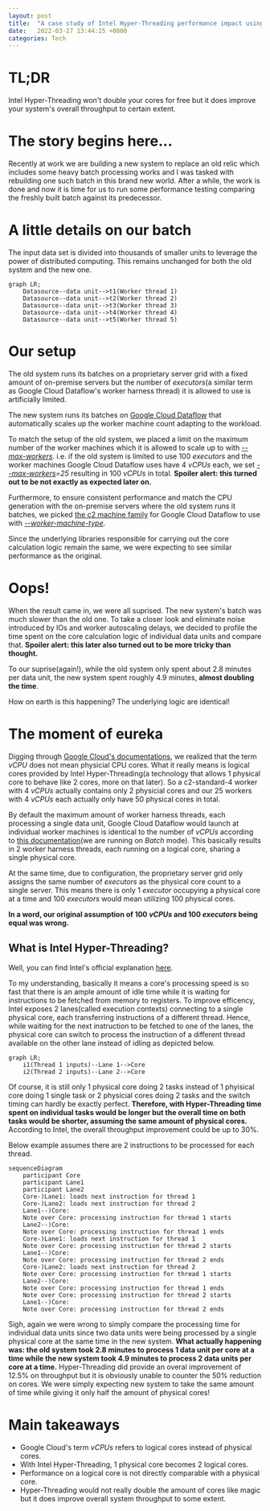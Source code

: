 ```yaml
---
layout: post
title:  "A case study of Intel Hyper-Threading performance impact using Google Cloud Dataflow"
date:   2022-03-27 13:44:25 +0800
categories: Tech
---
```


# TL;DR
Intel Hyper-Threading won't double your cores for free but it does improve your system's overall throughput to certain extent.

# The story begins here...
Recently at work we are building a new system to replace an old relic which includes some heavy batch processing works and I was tasked with rebuilding one such batch in this brand new world. After a while, the work is done and now it is time for us to run some performance testing comparing the freshly built batch against its predecessor.

# A little details on our batch
The input data set is divided into thousands of smaller units to leverage the power of distributed computing. This remains unchanged for both the old system and the new one.

```mermaid
graph LR;
    Datasource--data unit-->t1(Worker thread 1)
    Datasource--data unit-->t2(Worker thread 2)
    Datasource--data unit-->t3(Worker thread 3)
    Datasource--data unit-->t4(Worker thread 4)
    Datasource--data unit-->t5(Worker thread 5)
```

# Our setup
The old system runs its batches on a proprietary server grid with a fixed amount of on-premise servers but the number of *executors*(a similar term as Google Cloud Dataflow's worker harness thread) it is allowed to use is artificially limited.

The new system runs its batches on [Google Cloud Dataflow](https://cloud.google.com/dataflow) that automatically scales up the worker machine count adapting to the workload. 

To match the setup of the old system, we placed a limit on the maximum number of the worker machines which it is allowed to scale up to with [*--max-workers*](https://cloud.google.com/sdk/gcloud/reference/dataflow/jobs/run#--max-workers). i.e. if the old system is limited to use 100 *executors* and the worker machines Google Cloud Dataflow uses have 4 *vCPUs* each, we set *[--max-workers](https://cloud.google.com/sdk/gcloud/reference/dataflow/jobs/run#--max-workers)=25* resulting in 100 *vCPUs* in total. **Spoiler alert: this turned out to be not exactly as expected later on.**

Furthermore, to ensure consistent performance and match the CPU generation with the on-premise servers where the old system runs it batches, we picked [the c2 machine family](https://cloud.google.com/compute/docs/compute-optimized-machines#c2_machine_types) for Google Cloud Dataflow to use with [*--worker-machine-type*](https://cloud.google.com/sdk/gcloud/reference/dataflow/jobs/run#--worker-machine-type).

Since the underlying libraries responsible for carrying out the core calculation logic remain the same, we were expecting to see similar performance as the original. 

# Oops!
When the result came in, we were all suprised. The new system's batch was much slower than the old one. To take a closer look and eliminate noise introduced by IOs and worker autoscaling delays, we decided to profile the time spent on the core calculation logic of individual data units and compare that. **Spoiler alert: this later also turned out to be more tricky than thought.**

To our suprise(again!), while the old system only spent about 2.8 minutes per data unit, the new system spent roughly 4.9 minutes, **almost doubling the time**.

How on earth is this happening? The underlying logic are identical!

# The moment of eureka
Digging through [Google Cloud's documentations](https://cloud.google.com/compute/docs/cpu-platforms#:~:text=On%20Compute%20Engine%2C%20each,number%20of%20its%20vCPUs.), we realized that the term *vCPU* does not mean physicial CPU cores. What it really means is logical cores provided by Intel Hyper-Threading(a technology that allows 1 physical core to behave like 2 cores, more on that later). So a c2-standard-4 worker with 4 *vCPUs* actually contains only 2 physicial cores and our 25 workers with 4 *vCPUs* each actually only have 50 physical cores in total. 

By default the maximum amount of worker harness threads, each processing a single data unit, Google Cloud Dataflow would launch at individual worker machines is identical to the number of *vCPUs* according to [this documentation](https://cloud.google.com/dataflow/docs/resources/faq#how_many_instances_of_dofn_should_i_expect_dataflow_to_spin_up_)(we are running on *Batch* mode). This basically results in 2 worker harness threads, each running on a logical core, sharing a single physical core.

At the same time, due to configuration, the proprietary server grid only assigns the same number of *executors* as the physical core count to a single server. This means there is only 1 *executor* occupying a physical core at a time and 100 *executors* would mean utilizing 100 physical cores.

**In a word, our original assumption of 100 *vCPUs* and 100 *executors* being equal was wrong.**

## What is Intel Hyper-Threading?
Well, you can find Intel's official explanation [here](https://www.intel.com/content/www/us/en/gaming/resources/hyper-threading.html).

To my understanding, basically it means a core's processing speed is so fast that there is an ample amount of idle time while it is waiting for instructions to be fetched from memory to registers. To improve efficency, Intel exposes 2 lanes(called execution contexts) connecting to a single physical core, each transferring instructions of a different thread. Hence, while waiting for the next instruction to be fetched to one of the lanes, the physical core can switch to process the instruction of a different thread available on the other lane instead of idling as depicted below. 

```mermaid
graph LR;
    i1(Thread 1 inputs)--Lane 1-->Core
    i2(Thread 2 inputs)--Lane 2-->Core

```

Of course, it is still only 1 physical core doing 2 tasks instead of 1 phyisical core doing 1 single task or 2 physicial cores doing 2 tasks and the switch timing can hardly be exactly perfect. **Therefore, with Hyper-Threading time spent on individual tasks would be longer but the overall time on both tasks would be shorter, assuming the same amount of physical cores.** According to Intel, the overall throughput improvement could be up to 30%. 

Below example assumes there are 2 instructions to be processed for each thread.

```mermaid
sequenceDiagram
    participant Core
    participant Lane1
    participant Lane2
    Core-)Lane1: loads next instruction for thread 1
    Core-)Lane2: loads next instruction for thread 2
    Lane1--)Core: 
    Note over Core: processing instruction for thread 1 starts
    Lane2--)Core: 
    Note over Core: processing instruction for thread 1 ends
    Core-)Lane1: loads next instruction for thread 1
    Note over Core: processing instruction for thread 2 starts
    Lane1--)Core: 
    Note over Core: processing instruction for thread 2 ends
    Core-)Lane2: loads next instruction for thread 2
    Note over Core: processing instruction for thread 1 starts
    Lane2--)Core: 
    Note over Core: processing instruction for thread 1 ends
    Note over Core: processing instruction for thread 2 starts
    Lane1--)Core: 
    Note over Core: processing instruction for thread 2 ends
```

Sigh, again we were wrong to simply compare the processing time for individual data units since two data units were being processed by a single physical core at the same time in the new system. **What actually happening was: the old system took 2.8 minutes to process 1 data unit per core at a time while the new system took 4.9 minutes to process 2 data units per core at a time.** Hyper-Threading did provide an overal improvement of 12.5% on throughput but it is obviously unable to counter the 50% reduction on cores. We were simply expecting new system to take the same amount of time while giving it only half the amount of physical cores! 

# Main takeaways
- Google Cloud's term *vCPUs* refers to logical cores instead of physical cores.
- With Intel Hyper-Threading, 1 physical core becomes 2 logical cores.
- Performance on a logical core is not directly comparable with a physical core.
- Hyper-Threading would not really double the amount of cores like magic but it does improve overall system throughput to some extent.